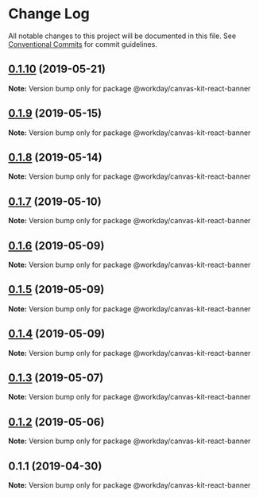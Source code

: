 # Change Log

All notable changes to this project will be documented in this file.
See [Conventional Commits](https://conventionalcommits.org) for commit guidelines.

## [0.1.10](https://ghe.megaleo.com/design/canvas-kit-react/tree/master/modules/canvas-kit-react-banner/compare/@workday/canvas-kit-react-banner@0.1.9...@workday/canvas-kit-react-banner@0.1.10) (2019-05-21)

**Note:** Version bump only for package @workday/canvas-kit-react-banner





## [0.1.9](https://ghe.megaleo.com/design/canvas-kit-react/tree/master/modules/canvas-kit-react-banner/compare/@workday/canvas-kit-react-banner@0.1.8...@workday/canvas-kit-react-banner@0.1.9) (2019-05-15)

**Note:** Version bump only for package @workday/canvas-kit-react-banner





## [0.1.8](https://ghe.megaleo.com/design/canvas-kit-react/tree/master/modules/canvas-kit-react-banner/compare/@workday/canvas-kit-react-banner@0.1.7...@workday/canvas-kit-react-banner@0.1.8) (2019-05-14)

**Note:** Version bump only for package @workday/canvas-kit-react-banner





## [0.1.7](https://ghe.megaleo.com/design/canvas-kit-react/tree/master/modules/canvas-kit-react-banner/compare/@workday/canvas-kit-react-banner@0.1.6...@workday/canvas-kit-react-banner@0.1.7) (2019-05-10)

**Note:** Version bump only for package @workday/canvas-kit-react-banner





## [0.1.6](https://ghe.megaleo.com/design/canvas-kit-react/tree/master/modules/canvas-kit-react-banner/compare/@workday/canvas-kit-react-banner@0.1.5...@workday/canvas-kit-react-banner@0.1.6) (2019-05-09)

**Note:** Version bump only for package @workday/canvas-kit-react-banner





## [0.1.5](https://ghe.megaleo.com/design/canvas-kit-react/tree/master/modules/canvas-kit-react-banner/compare/@workday/canvas-kit-react-banner@0.1.4...@workday/canvas-kit-react-banner@0.1.5) (2019-05-09)

**Note:** Version bump only for package @workday/canvas-kit-react-banner





## [0.1.4](https://ghe.megaleo.com/design/canvas-kit-react/tree/master/modules/canvas-kit-react-banner/compare/@workday/canvas-kit-react-banner@0.1.3...@workday/canvas-kit-react-banner@0.1.4) (2019-05-09)

**Note:** Version bump only for package @workday/canvas-kit-react-banner





## [0.1.3](https://ghe.megaleo.com/design/canvas-kit-react/tree/master/modules/canvas-kit-react-banner/compare/@workday/canvas-kit-react-banner@0.1.2...@workday/canvas-kit-react-banner@0.1.3) (2019-05-07)

**Note:** Version bump only for package @workday/canvas-kit-react-banner





## [0.1.2](https://ghe.megaleo.com/design/canvas-kit-react/tree/master/modules/canvas-kit-react-banner/compare/@workday/canvas-kit-react-banner@0.1.1...@workday/canvas-kit-react-banner@0.1.2) (2019-05-06)

**Note:** Version bump only for package @workday/canvas-kit-react-banner





## 0.1.1 (2019-04-30)

**Note:** Version bump only for package @workday/canvas-kit-react-banner

